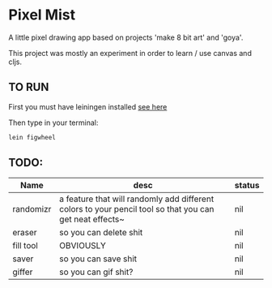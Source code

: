 # Pixel Mist

A little pixel drawing app based on projects 'make 8 bit art' and 'goya'.

This project was mostly an experiment in order to learn / use canvas and cljs.

## TO RUN

First you must have leiningen installed [see here](leiningen.org)

Then type in your terminal:

```bash
lein figwheel
```


## TODO:
| Name | desc | status |
| ---- | ---- | ------ |
| randomizr | a feature that will randomly add different colors to your pencil tool so that you can get neat effects~ | nil |
| eraser | so you can delete shit | nil |
| fill tool | OBVIOUSLY | nil |
| saver | so you can save shit | nil |
| giffer | so you can gif shit? | nil |